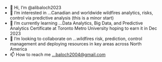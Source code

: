 - 👋 Hi, I’m @alibaloch2023
- 👀 I’m interested in ...Canadian and worldwide wildfires analytics, risks, control via predictive analysis (this is a minor start)
- 🌱 I’m currently learning ...Data Analytics, Big Data, and Predictive Analytics Certificate at Toronto Metro University hoping to earn it in Dec 2023
- 💞️ I’m looking to collaborate on ...wildfires risk, prediction, control management and deploying resources in key areas across North America
- 📫 How to reach me ...baloch2004@gmail.com

<!---
alibaloch2023/alibaloch2023 is a ✨ special ✨ repository because its `README.md` (this file) appears on your GitHub profile.
You can click the Preview link to take a look at your changes.
--->

